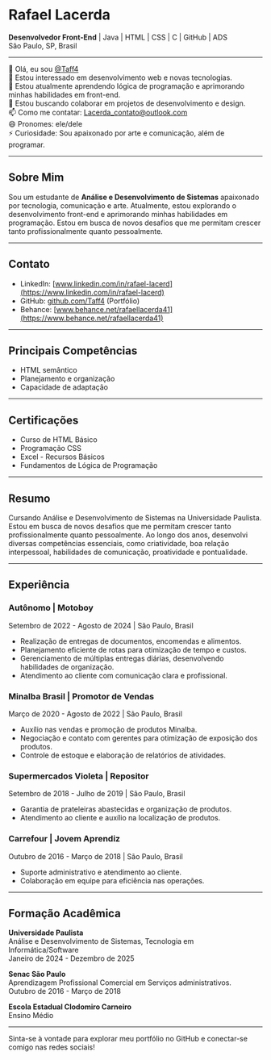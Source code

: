 # Rafael Lacerda

**Desenvolvedor Front-End** | Java | HTML | CSS | C | GitHub | ADS  
São Paulo, SP, Brasil  

---

👋 Olá, eu sou [@Taff4](https://github.com/Taff4)  
👀 Estou interessado em desenvolvimento web e novas tecnologias.  
🌱 Estou atualmente aprendendo lógica de programação e aprimorando minhas habilidades em front-end.  
💞️ Estou buscando colaborar em projetos de desenvolvimento e design.  
📫 Como me contatar: [Lacerda_contato@outlook.com](mailto:Lacerda_contato@outlook.com)  
😄 Pronomes: ele/dele  
⚡ Curiosidade: Sou apaixonado por arte e comunicação, além de programar.  

---

## Sobre Mim
Sou um estudante de **Análise e Desenvolvimento de Sistemas** apaixonado por tecnologia, comunicação e arte. Atualmente, estou explorando o desenvolvimento front-end e aprimorando minhas habilidades em programação. Estou em busca de novos desafios que me permitam crescer tanto profissionalmente quanto pessoalmente.

---

## Contato
- LinkedIn: [www.linkedin.com/in/rafael-lacerd](https://www.linkedin.com/in/rafael-lacerd)
- GitHub: [github.com/Taff4](https://github.com/Taff4) (Portfólio)
- Behance: [www.behance.net/rafaellacerda41](https://www.behance.net/rafaellacerda41)

---

## Principais Competências
- HTML semântico
- Planejamento e organização
- Capacidade de adaptação

---

## Certificações
- Curso de HTML Básico
- Programação CSS
- Excel - Recursos Básicos
- Fundamentos de Lógica de Programação

---

## Resumo
Cursando Análise e Desenvolvimento de Sistemas na Universidade Paulista. Estou em busca de novos desafios que me permitam crescer tanto profissionalmente quanto pessoalmente. Ao longo dos anos, desenvolvi diversas competências essenciais, como criatividade, boa relação interpessoal, habilidades de comunicação, proatividade e pontualidade.

---

## Experiência

### Autônomo | Motoboy  
Setembro de 2022 - Agosto de 2024 | São Paulo, Brasil  
- Realização de entregas de documentos, encomendas e alimentos.
- Planejamento eficiente de rotas para otimização de tempo e custos.
- Gerenciamento de múltiplas entregas diárias, desenvolvendo habilidades de organização.
- Atendimento ao cliente com comunicação clara e profissional.

### Minalba Brasil | Promotor de Vendas  
Março de 2020 - Agosto de 2022 | São Paulo, Brasil  
- Auxílio nas vendas e promoção de produtos Minalba.
- Negociação e contato com gerentes para otimização de exposição dos produtos.
- Controle de estoque e elaboração de relatórios de atividades.

### Supermercados Violeta | Repositor  
Setembro de 2018 - Julho de 2019 | São Paulo, Brasil  
- Garantia de prateleiras abastecidas e organização de produtos.
- Atendimento ao cliente e auxílio na localização de produtos.

### Carrefour | Jovem Aprendiz  
Outubro de 2016 - Março de 2018 | São Paulo, Brasil  
- Suporte administrativo e atendimento ao cliente.
- Colaboração em equipe para eficiência nas operações.

---

## Formação Acadêmica
**Universidade Paulista**  
Análise e Desenvolvimento de Sistemas, Tecnologia em Informática/Software  
Janeiro de 2024 - Dezembro de 2025

**Senac São Paulo**  
Aprendizagem Profissional Comercial em Serviços administrativos.  
Outubro de 2016 - Março de 2018

**Escola Estadual Clodomiro Carneiro**  
Ensino Médio

---

Sinta-se à vontade para explorar meu portfólio no GitHub e conectar-se comigo nas redes sociais!

